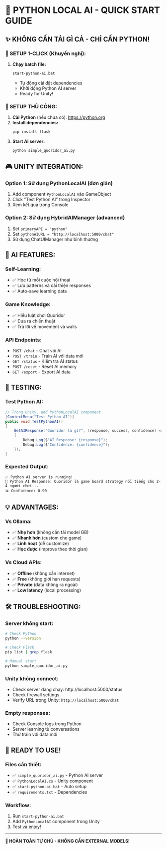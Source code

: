 # 🐍 PYTHON LOCAL AI - QUICK START GUIDE

## ✨ KHÔNG CẦN TẢI GÌ CẢ - CHỈ CẦN PYTHON!

### **🚀 SETUP 1-CLICK (Khuyến nghị):**
1. **Chạy batch file:**
   ```bash
   start-python-ai.bat
   ```
   - Tự động cài đặt dependencies
   - Khởi động Python AI server
   - Ready for Unity!

### **🔧 SETUP THỦ CÔNG:**
1. **Cài Python** (nếu chưa có): https://python.org
2. **Install dependencies:**
   ```bash
   pip install flask
   ```
3. **Start AI server:**
   ```bash
   python simple_quoridor_ai.py
   ```

## 🎮 UNITY INTEGRATION:

### **Option 1: Sử dụng PythonLocalAI (đơn giản)**
1. Add component `PythonLocalAI` vào GameObject
2. Click "Test Python AI" trong Inspector
3. Xem kết quả trong Console

### **Option 2: Sử dụng HybridAIManager (advanced)**
1. Set `primaryAPI = "python"`
2. Set `pythonAIURL = "http://localhost:5000/chat"`
3. Sử dụng ChatUIManager như bình thường

## 🧠 AI FEATURES:

### **Self-Learning:**
- ✅ Học từ mỗi cuộc hội thoại
- ✅ Lưu patterns và cải thiện responses
- ✅ Auto-save learning data

### **Game Knowledge:**
- ✅ Hiểu luật chơi Quoridor
- ✅ Đưa ra chiến thuật
- ✅ Trả lời về movement và walls

### **API Endpoints:**
- `POST /chat` - Chat với AI
- `POST /train` - Train AI với data mới
- `GET /status` - Kiểm tra AI status
- `POST /reset` - Reset AI memory
- `GET /export` - Export AI data

## 🎯 TESTING:

### **Test Python AI:**
```csharp
// Trong Unity, add PythonLocalAI component
[ContextMenu("Test Python AI")]
public void TestPythonAI()
{
    GetAIResponse("Quoridor là gì?", (response, success, confidence) =>
    {
        Debug.Log($"AI Response: {response}");
        Debug.Log($"Confidence: {confidence}");
    });
}
```

### **Expected Output:**
```
✅ Python AI server is running!
🤖 Python AI Response: Quoridor là game board strategy nổi tiếng cho 2-4 người chơi...
📊 Confidence: 0.90
```

## 💡 ADVANTAGES:

### **Vs Ollama:**
- ✅ **Nhẹ hơn** (không cần tải model GB)
- ✅ **Nhanh hơn** (custom cho game)
- ✅ **Linh hoạt** (dễ customize)
- ✅ **Học được** (improve theo thời gian)

### **Vs Cloud APIs:**
- ✅ **Offline** (không cần internet)
- ✅ **Free** (không giới hạn requests)
- ✅ **Private** (data không ra ngoài)
- ✅ **Low latency** (local processing)

## 🛠️ TROUBLESHOOTING:

### **Server không start:**
```bash
# Check Python
python --version

# Check Flask
pip list | grep flask

# Manual start
python simple_quoridor_ai.py
```

### **Unity không connect:**
- Check server đang chạy: http://localhost:5000/status
- Check firewall settings
- Verify URL trong Unity: `http://localhost:5000/chat`

### **Empty responses:**
- Check Console logs trong Python
- Server learning từ conversations
- Thử train với data mới

## 🎉 READY TO USE!

### **Files cần thiết:**
- ✅ `simple_quoridor_ai.py` - Python AI server
- ✅ `PythonLocalAI.cs` - Unity component
- ✅ `start-python-ai.bat` - Auto setup
- ✅ `requirements.txt` - Dependencies

### **Workflow:**
1. Run `start-python-ai.bat`
2. Add `PythonLocalAI` component trong Unity
3. Test và enjoy!

---

**🎯 HOÀN TOÀN TỰ CHỦ - KHÔNG CẦN EXTERNAL MODELS!**
